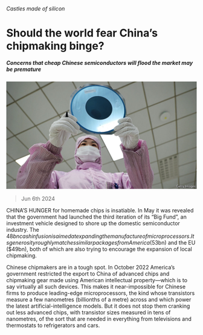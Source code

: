 ###### Castles made of silicon

# Should the world fear China’s chipmaking binge? 

##### Concerns that cheap Chinese semiconductors will flood the market may be premature 

![image](images/20240608_WBP004.jpg) 

> Jun 6th 2024 

CHINA’S HUNGER for homemade chips is insatiable. In May it was revealed that the government had launched the third iteration of its “Big Fund”, an investment vehicle designed to shore up the domestic semiconductor industry. The $48bn cash infusion is aimed at expanding the manufacture of microprocessors. Its generosity roughly matches similar packages from America ($53bn) and the EU ($49bn), both of which are also trying to encourage the expansion of local chipmaking.

Chinese chipmakers are in a tough spot. In October 2022 America’s government restricted the export to China of advanced chips and chipmaking gear made using American intellectual property—which is to say virtually all such devices. This makes it near-impossible for Chinese firms to produce leading-edge microprocessors, the kind whose transistors measure a few nanometres (billionths of a metre) across and which power the latest artificial-intelligence models. But it does not stop them cranking out less advanced chips, with transistor sizes measured in tens of nanometres, of the sort that are needed in everything from televisions and thermostats to refrigerators and cars. 

